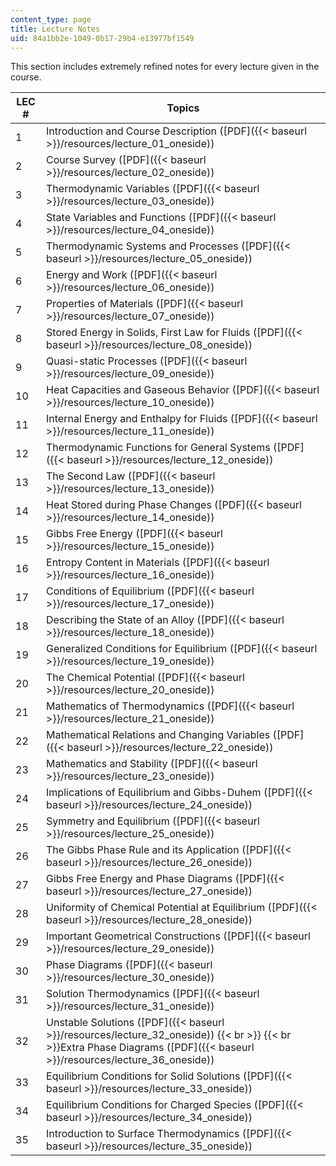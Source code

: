 ```yaml
---
content_type: page
title: Lecture Notes
uid: 84a1bb2e-1049-0b17-29b4-e13977bf1549
---
```


This section includes extremely refined notes for every lecture given in the course.

| LEC # | Topics |
| --- | --- |
| 1 | Introduction and Course Description ([PDF]({{< baseurl >}}/resources/lecture_01_oneside)) |
| 2 | Course Survey ([PDF]({{< baseurl >}}/resources/lecture_02_oneside)) |
| 3 | Thermodynamic Variables ([PDF]({{< baseurl >}}/resources/lecture_03_oneside)) |
| 4 | State Variables and Functions ([PDF]({{< baseurl >}}/resources/lecture_04_oneside)) |
| 5 | Thermodynamic Systems and Processes ([PDF]({{< baseurl >}}/resources/lecture_05_oneside)) |
| 6 | Energy and Work ([PDF]({{< baseurl >}}/resources/lecture_06_oneside)) |
| 7 | Properties of Materials ([PDF]({{< baseurl >}}/resources/lecture_07_oneside)) |
| 8 | Stored Energy in Solids, First Law for Fluids ([PDF]({{< baseurl >}}/resources/lecture_08_oneside)) |
| 9 | Quasi-static Processes ([PDF]({{< baseurl >}}/resources/lecture_09_oneside)) |
| 10 | Heat Capacities and Gaseous Behavior ([PDF]({{< baseurl >}}/resources/lecture_10_oneside)) |
| 11 | Internal Energy and Enthalpy for Fluids ([PDF]({{< baseurl >}}/resources/lecture_11_oneside)) |
| 12 | Thermodynamic Functions for General Systems ([PDF]({{< baseurl >}}/resources/lecture_12_oneside)) |
| 13 | The Second Law ([PDF]({{< baseurl >}}/resources/lecture_13_oneside)) |
| 14 | Heat Stored during Phase Changes ([PDF]({{< baseurl >}}/resources/lecture_14_oneside)) |
| 15 | Gibbs Free Energy ([PDF]({{< baseurl >}}/resources/lecture_15_oneside)) |
| 16 | Entropy Content in Materials ([PDF]({{< baseurl >}}/resources/lecture_16_oneside)) |
| 17 | Conditions of Equilibrium ([PDF]({{< baseurl >}}/resources/lecture_17_oneside)) |
| 18 | Describing the State of an Alloy ([PDF]({{< baseurl >}}/resources/lecture_18_oneside)) |
| 19 | Generalized Conditions for Equilibrium ([PDF]({{< baseurl >}}/resources/lecture_19_oneside)) |
| 20 | The Chemical Potential ([PDF]({{< baseurl >}}/resources/lecture_20_oneside)) |
| 21 | Mathematics of Thermodynamics ([PDF]({{< baseurl >}}/resources/lecture_21_oneside)) |
| 22 | Mathematical Relations and Changing Variables ([PDF]({{< baseurl >}}/resources/lecture_22_oneside)) |
| 23 | Mathematics and Stability ([PDF]({{< baseurl >}}/resources/lecture_23_oneside)) |
| 24 | Implications of Equilibrium and Gibbs-Duhem ([PDF]({{< baseurl >}}/resources/lecture_24_oneside)) |
| 25 | Symmetry and Equilibrium ([PDF]({{< baseurl >}}/resources/lecture_25_oneside)) |
| 26 | The Gibbs Phase Rule and its Application ([PDF]({{< baseurl >}}/resources/lecture_26_oneside)) |
| 27 | Gibbs Free Energy and Phase Diagrams ([PDF]({{< baseurl >}}/resources/lecture_27_oneside)) |
| 28 | Uniformity of Chemical Potential at Equilibrium ([PDF]({{< baseurl >}}/resources/lecture_28_oneside)) |
| 29 | Important Geometrical Constructions ([PDF]({{< baseurl >}}/resources/lecture_29_oneside)) |
| 30 | Phase Diagrams ([PDF]({{< baseurl >}}/resources/lecture_30_oneside)) |
| 31 | Solution Thermodynamics ([PDF]({{< baseurl >}}/resources/lecture_31_oneside)) |
| 32 | Unstable Solutions ([PDF]({{< baseurl >}}/resources/lecture_32_oneside))  {{< br >}}  {{< br >}}Extra Phase Diagrams ([PDF]({{< baseurl >}}/resources/lecture_36_oneside)) |
| 33 | Equilibrium Conditions for Solid Solutions ([PDF]({{< baseurl >}}/resources/lecture_33_oneside)) |
| 34 | Equilibrium Conditions for Charged Species ([PDF]({{< baseurl >}}/resources/lecture_34_oneside)) |
| 35 | Introduction to Surface Thermodynamics ([PDF]({{< baseurl >}}/resources/lecture_35_oneside))